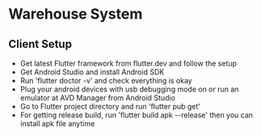 # Warehouse System

## Client Setup

- Get latest Flutter framework from flutter.dev and follow the setup
- Get Android Studio and install Android SDK
- Run 'flutter doctor -v' and check everything is okay
- Plug your android devices with usb debugging mode on or run an emulator at AVD Manager from Android Studio
- Go to Flutter project directory and run 'flutter pub get'
- For getting release build, run 'flutter build apk --release' then you can install apk file anytime
